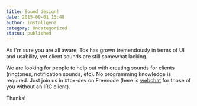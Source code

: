 ```yaml
---
title: Sound design!
date: 2015-09-01 15:48
author: installgen2
category: Uncategorized
status: published
---
```


As I'm sure you are all aware, Tox has grown tremendously in terms of UI
and usability, yet client sounds are still somewhat lacking.

We are looking for people to help out with creating sounds for clients
(ringtones, notification sounds, etc). No programming knowledge is
required. Just join us in \#tox-dev on Freenode (here is
[webchat](https://webchat.freenode.net/?channels=#tox-dev) for those of
you without an IRC client).

Thanks!
